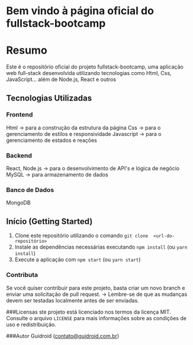 # Bem vindo à página oficial do fullstack-bootcamp

# Resumo		
Este é o repositório oficial do projeto fullstack-bootcamp, uma aplicação 
web full-stack desenvolvida utilizando tecnologias como Html, Css, JavaScript... 
além de Node.js, React e outros
## Tecnologias Utilizadas
### Frontend 		
Html -> para a construção da estrutura da página
Css  -> para o gerenciamento de estilos e responsividade
Javascript -> para o gerenciamento de estados e reações
### Backend		
React, Node.js -> para o desenvolvimento de API's e lógica de negócio
MySQL -> para armazenamento de dados
### Banco de Dados	
MongoDB

## Início (Getting Started) 

1. Clone este repositório utilizando o comando `git clone 
<url-do-repositório>`
2. Instale as dependências necessárias executando `npm install` (ou `yarn 
install`)
3. Execute a aplicação com `npm start` (ou `yarn start`)

### Contributa

Se você quiser contribuir para este projeto, basta criar um novo branch 
e enviar uma solicitação de pull request.
-> Lembre-se de que as mudanças devem ser testadas localmente antes de ser 
enviadas.

###Licensas
ste projeto está licenciado nos termos da licença MIT. Consulte o arquivo 
`LICENSE` para mais informações sobre as condições de uso e redistribuição.

###Autor
Guidroid (contato@guidroid.com.br)


